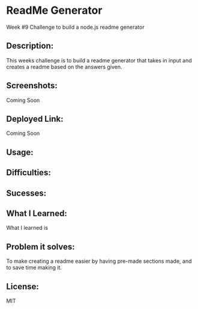 # ReadMe Generator
Week #9 Challenge to build a node.js readme generator

## Description:
This weeks challenge is to build a readme generator that takes in input and creates a readme based on the answers given. 

## Screenshots:
Coming Soon

## Deployed Link:
Coming Soon

## Usage:

## Difficulties:

## Sucesses:

## What I Learned: 
What I learned is

## Problem it solves:
To make creating a readme easier by having pre-made sections made, and to save time making it. 

## License:
MIT
